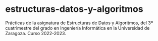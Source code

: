 # estructuras-datos-y-algoritmos
Prácticas de la asignatura de Estructuras de Datos y Algoritmos, del 3º cuatrimestre del grado en Ingeniería Informática en la Universidad de Zaragoza. Curso 2022-2023.
